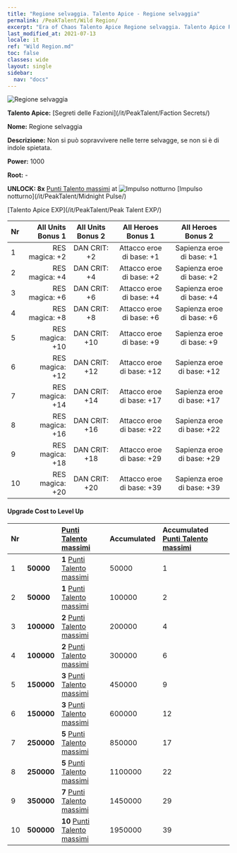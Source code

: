 ```yaml
---
title: "Regione selvaggia. Talento Apice - Regione selvaggia"
permalink: /PeakTalent/Wild Region/
excerpt: "Era of Chaos Talento Apice Regione selvaggia. Talento Apice Regione selvaggia. Regione selvaggia"
last_modified_at: 2021-07-13
locale: it
ref: "Wild Region.md"
toc: false
classes: wide
layout: single
sidebar:
  nav: "docs"
---
```


  ![Regione selvaggia](/images/pt/talent_3010.png)

  **Talento Apice:** [Segreti delle Fazioni](/it/PeakTalent/Faction Secrets/)

  **Nome:** Regione selvaggia

  **Descrizione:** Non si può sopravvivere nelle terre selvagge, se non si è di indole spietata.

  **Power:** 1000

  **Root:** -

  **UNLOCK: 8x** [Punti Talento massimi](/ItemsIT/con_934/) at ![Impulso notturno](/images/pt/talent_3009.png) [Impulso notturno](/it/PeakTalent/Midnight Pulse/)

  [Talento Apice EXP](/it/PeakTalent/Peak Talent EXP/)

  | Nr | All Units Bonus 1 | All Units Bonus 2 | All Heroes Bonus 1 | All Heroes Bonus 2 |
  |:---|--------------:|:-------------:|:-------------:|:-------------:|
  | 1 | RES magica: +2 | DAN CRIT: +2 | Attacco eroe di base: +1 | Sapienza eroe di base: +1 |
  | 2 | RES magica: +4 | DAN CRIT: +4 | Attacco eroe di base: +2 | Sapienza eroe di base: +2 |
  | 3 | RES magica: +6 | DAN CRIT: +6 | Attacco eroe di base: +4 | Sapienza eroe di base: +4 |
  | 4 | RES magica: +8 | DAN CRIT: +8 | Attacco eroe di base: +6 | Sapienza eroe di base: +6 |
  | 5 | RES magica: +10 | DAN CRIT: +10 | Attacco eroe di base: +9 | Sapienza eroe di base: +9 |
  | 6 | RES magica: +12 | DAN CRIT: +12 | Attacco eroe di base: +12 | Sapienza eroe di base: +12 |
  | 7 | RES magica: +14 | DAN CRIT: +14 | Attacco eroe di base: +17 | Sapienza eroe di base: +17 |
  | 8 | RES magica: +16 | DAN CRIT: +16 | Attacco eroe di base: +22 | Sapienza eroe di base: +22 |
  | 9 | RES magica: +18 | DAN CRIT: +18 | Attacco eroe di base: +29 | Sapienza eroe di base: +29 |
  | 10 | RES magica: +20 | DAN CRIT: +20 | Attacco eroe di base: +39 | Sapienza eroe di base: +39 |


#### Upgrade Cost to Level Up

  | Nr | <i class="fas fa-coins"/> | [Punti Talento massimi](/ItemsIT/con_934/) | Accumulated <i class="fas fa-coins"/> | Accumulated [Punti Talento massimi](/ItemsIT/con_934/) |
  |:---|:--------------|:-------------|:-------------|:-------------|
  | 1 | **50000** | **1** [Punti Talento massimi](/ItemsIT/con_934/) | 50000 | 1 |
  | 2 | **50000** | **1** [Punti Talento massimi](/ItemsIT/con_934/) | 100000 | 2 |
  | 3 | **100000** | **2** [Punti Talento massimi](/ItemsIT/con_934/) | 200000 | 4 |
  | 4 | **100000** | **2** [Punti Talento massimi](/ItemsIT/con_934/) | 300000 | 6 |
  | 5 | **150000** | **3** [Punti Talento massimi](/ItemsIT/con_934/) | 450000 | 9 |
  | 6 | **150000** | **3** [Punti Talento massimi](/ItemsIT/con_934/) | 600000 | 12 |
  | 7 | **250000** | **5** [Punti Talento massimi](/ItemsIT/con_934/) | 850000 | 17 |
  | 8 | **250000** | **5** [Punti Talento massimi](/ItemsIT/con_934/) | 1100000 | 22 |
  | 9 | **350000** | **7** [Punti Talento massimi](/ItemsIT/con_934/) | 1450000 | 29 |
  | 10 | **500000** | **10** [Punti Talento massimi](/ItemsIT/con_934/) | 1950000 | 39 |
